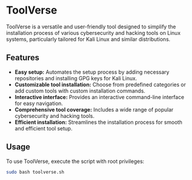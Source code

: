 # ToolVerse

ToolVerse is a versatile and user-friendly tool designed to simplify the installation process of various cybersecurity and hacking tools on Linux systems, particularly tailored for Kali Linux and similar distributions.

## Features

- **Easy setup:** Automates the setup process by adding necessary repositories and installing GPG keys for Kali Linux.
- **Customizable tool installation:** Choose from predefined categories or add custom tools with custom installation commands.
- **Interactive interface:** Provides an interactive command-line interface for easy navigation.
- **Comprehensive tool coverage:** Includes a wide range of popular cybersecurity and hacking tools.
- **Efficient installation:** Streamlines the installation process for smooth and efficient tool setup.

## Usage

To use ToolVerse, execute the script with root privileges:

```bash
sudo bash toolverse.sh
